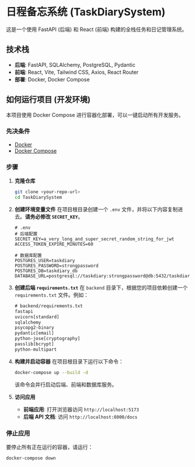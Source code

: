 # 日程备忘系统 (TaskDiarySystem)

这是一个使用 FastAPI (后端) 和 React (前端) 构建的全栈任务和日记管理系统。

## 技术栈

-   **后端**: FastAPI, SQLAlchemy, PostgreSQL, Pydantic
-   **前端**: React, Vite, Tailwind CSS, Axios, React Router
-   **部署**: Docker, Docker Compose

## 如何运行项目 (开发环境)

本项目使用 Docker Compose 进行容器化部署，可以一键启动所有开发服务。

### 先决条件

-   [Docker](https://www.docker.com/get-started)
-   [Docker Compose](https://docs.docker.com/compose/install/)

### 步骤

1.  **克隆仓库**
    ```bash
    git clone <your-repo-url>
    cd TaskDiarySystem
    ```

2.  **创建环境变量文件**
    在项目根目录创建一个 `.env` 文件，并将以下内容复制进去。**请务必修改 `SECRET_KEY`**。

    ```env
    # .env
    # 后端配置
    SECRET_KEY=a_very_long_and_super_secret_random_string_for_jwt
    ACCESS_TOKEN_EXPIRE_MINUTES=60

    # 数据库配置
    POSTGRES_USER=taskdiary
    POSTGRES_PASSWORD=strongpassword
    POSTGRES_DB=taskdiary_db
    DATABASE_URL=postgresql://taskdiary:strongpassword@db:5432/taskdiary_db
    ```

3.  **创建后端 `requirements.txt`**
    在 `backend` 目录下，根据您的项目依赖创建一个 `requirements.txt` 文件。例如：
    ```txt
    # backend/requirements.txt
    fastapi
    uvicorn[standard]
    sqlalchemy
    psycopg2-binary
    pydantic[email]
    python-jose[cryptography]
    passlib[bcrypt]
    python-multipart
    ```

4.  **构建并启动容器**
    在项目根目录下运行以下命令：

    ```bash
    docker-compose up --build -d
    ```

    该命令会并行启动后端、前端和数据库服务。

5.  **访问应用**
    -   **前端应用**: 打开浏览器访问 `http://localhost:5173`
    -   **后端 API 文档**: 访问 `http://localhost:8000/docs`

### 停止应用

要停止所有正在运行的容器，请运行：

```bash
docker-compose down
